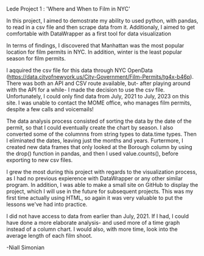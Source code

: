 Lede Project 1 : 'Where and When to Film in NYC'

In this project, I aimed to demostrate my ability to used python, with pandas, to read in a csv file and then scrape data from it. 
Additionaly, I aimed to get comfortable with DataWrapper as a first tool for data visualization 

In terms of findings, I discovered that Manhattan was the most popular location for film permits in NYC. In addition, winter is the least popular season for film permits. 

I aqquired the csv file for this data through NYC OpenData (https://data.cityofnewyork.us/City-Government/Film-Permits/tg4x-b46p). 
There was both an API and CSV route available, but- after playing around with the API for a while- I made the decision to use the csv file. 
Unfortunately, I could only find data from July, 2021 to July, 2023 on this site. I was unable to contact the MOME office, who manages film permits, despite a few calls and voicemails!
 
The data analysis process consisted of sorting the data by the date of the permit, so that I could eventually create the chart by season. I also converted some of the columnns from string types to data.time types. Then I eliminated the dates, leaving just the months and years. 
Furtermore, I created new data frames that only looked at the Borough column by using the drop() function in pandas, and then I used value.counts(), before exporting to new csv files.  

I grew the most during this project with regards to the visualization process, as I had no previous expierence with DataWrapper or any other similar program. In addition, I was able to make a small site on GitHub to display the project, which I will use in the future for subsequent projects. This was my first time actually using HTML, so again it was very valuable to put the lessons we've had into practice. 

I did not have access to data from earlier than July, 2021. If I had, I could have done a more elaborate analysis- and used more of a time graph instead of a column chart. I would also, with more time, look into the average length of each film shoot. 

-Niall Simonian
 
